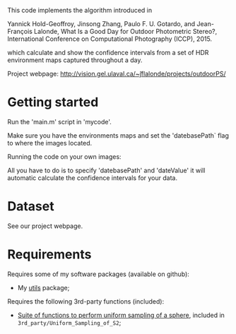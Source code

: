 This code implements the algorithm introduced in 

Yannick Hold-Geoffroy, Jinsong Zhang, Paulo F. U. Gotardo, and Jean-François Lalonde, What Is a Good Day for Outdoor Photometric Stereo?, International Conference on Computational Photography (ICCP), 2015. 

which calculate and show the confidence intervals from a set of HDR environment maps captured throughout a day. 

Project webpage: http://vision.gel.ulaval.ca/~̃jflalonde/projects/outdoorPS/ 

Getting started
===============

Run the 'main.m' script in 'mycode'.

Make sure you have the environments maps and set the 'datebasePath` flag to where the images located.

Running the code on your own images:

All you have to do is to specify 'datebasePath' and 'dateValue' it will automatic calculate the confidence intervals for your data. 

Dataset
===========

See our project webpage.

Requirements
============

Requires some of my software packages (available on github):

* My [utils](http://www.github.com/jflalonde/utils) package;

Requires the following 3rd-party functions (included):

* [Suite of functions to perform uniform sampling of a sphere](http://www.mathworks.com/matlabcentral/fileexchange/37004-suite-of-functions-to-perform-uniform-sampling-of-a-sphere), included in `3rd_party/Uniform_Sampling_of_S2`;


